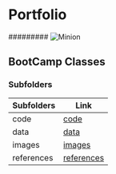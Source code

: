# Portfolio
######### ![Minion](https://octodex.github.com/images/minion.png) 
## BootCamp Classes
### Subfolders
|Subfolders|Link|
|----------|----|
|code      |[code]()|
|data      |[data]()|
|images    |[images]()|
|references|[references]()|
